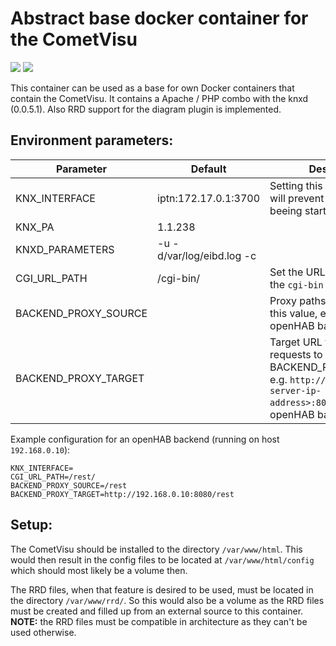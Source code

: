 Abstract base docker container for the CometVisu
================================================

[![](https://images.microbadger.com/badges/version/cometvisu/cometvisuabstractbase.svg)](https://microbadger.com/images/cometvisu/cometvisuabstractbase "Get your own version badge on microbadger.com")
[![](https://images.microbadger.com/badges/image/cometvisu/cometvisuabstractbase.svg)](https://microbadger.com/images/cometvisu/cometvisuabstractbase "Get your own image badge on microbadger.com")

This container can be used as a base for own Docker containers that contain the
CometVisu. It contains a Apache / PHP combo with the knxd (0.0.5.1). Also
RRD support for the diagram plugin is implemented.

 Environment parameters:
------------------------

|Parameter              |Default                  |Description|
|-----------------------|-------------------------|-----------|
|KNX_INTERFACE          |iptn:172.17.0.1:3700     |Setting this to empty string, will prevent the knxd from beeing startet|
|KNX_PA                 |1.1.238                  ||
|KNXD_PARAMETERS        |-u -d/var/log/eibd.log -c||
|CGI_URL_PATH           |/cgi-bin/                |Set the URL prefix to find the `cgi-bin `ressources|
|BACKEND_PROXY_SOURCE   |                         |Proxy paths starting with this value, e.g. `/rest` for openHAB backend|
|BACKEND_PROXY_TARGET   |                         |Target URL for proxying the requests to BACKEND_PROXY_SOURCE, e.g. `http://<openhab-server-ip-address>:8080/rest` for openHAB backend|

Example configuration for an openHAB backend (running on host `192.168.0.10`):

```
KNX_INTERFACE=
CGI_URL_PATH=/rest/
BACKEND_PROXY_SOURCE=/rest
BACKEND_PROXY_TARGET=http://192.168.0.10:8080/rest
```

Setup:
------

The CometVisu should be installed to the directory `/var/www/html`. This would
then result in the config files to be located at `/var/www/html/config` which
should most likely be a volume then.

The RRD files, when that feature is desired to be used, must be located in the
directory `/var/www/rrd/`. So this would also be a volume as the RRD files must
be created and filled up from an external source to this container.  
**NOTE:** the RRD files must be compatible in architecture as they can't be used
otherwise.
